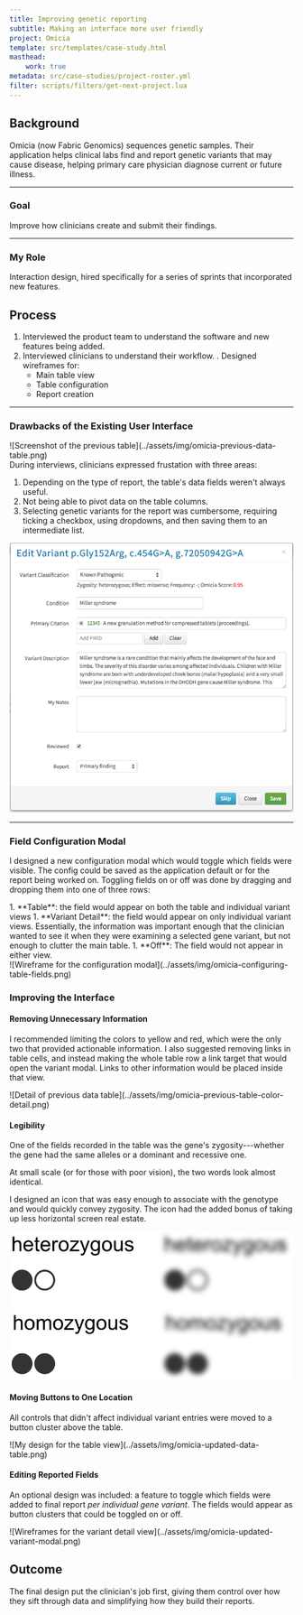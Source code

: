 ```yaml
---
title: Improving genetic reporting
subtitle: Making an interface more user friendly
project: Omicia
template: src/templates/case-study.html
masthead:
    work: true
metadata: src/case-studies/project-roster.yml
filter: scripts/filters/get-next-project.lua
---
```


<section class="grid indenter:3/5 flip-top:kid border-top:3px border-accent:cyan">

## Background
Omicia (now Fabric Genomics) sequences genetic samples. Their application helps clinical labs find and report genetic variants that may cause disease, helping primary care physician diagnose current or future illness.

---

### Goal 
Improve how clinicians create and submit their findings.

---

### My Role 
Interaction design, hired specifically for a series of sprints that incorporated new features.

</section>
<section class="grid indenter:3/2/4 split-lists flip-top:kid border-top:3px border-accent:magenta">

## Process

1. Interviewed the product team to understand the software and new features being added.
1. Interviewed clinicians to understand their workflow.
. Designed wireframes for:
    - Main table view
    - Table configuration
    - Report creation

---

### Drawbacks of the Existing User Interface

<div class="shadow:img five-sixths padding-stack">
![Screenshot of the previous table](../assets/img/omicia-previous-data-table.png)
</div>
During interviews, clinicians expressed frustation with three areas:

1. Depending on the type of report, the table's data fields weren't always useful.
1. Not being able to pivot data on the table columns.
1. Selecting genetic variants for the report was cumbersome, requiring ticking a checkbox, using dropdowns, and then saving them to an intermediate list.

![Screenshot of the previous variant details modal window](../assets/img/omicia-previous-variant-modal.png)

--- 

### Field Configuration Modal
I designed a new configuration modal which would toggle which fields were visible. The config could be saved as the application default or for the report being worked on. Toggling fields on or off was done by dragging and dropping them into one of three rows:

<div class="subgrid half">
1. **Table**: the field would appear on both the table and individual variant views
1. **Variant Detail**: the field would appear on only individual variant views. Essentially, the information was important enough that the clinician wanted to see it when they were examining a selected gene variant, but not enough to clutter the main table.
1. **Off**: The field would not appear in either view.
</div>

<div class="pano bkg:grey shadow:img img-height:unset">
![Wireframe for the configuration modal](../assets/img/omicia-configuring-table-fields.png)
</div>

### Improving the Interface

#### Removing Unnecessary Information
I recommended limiting the colors to yellow and red, which were the only two that provided actionable information. I also suggested removing links in table cells, and instead making the whole table row a link target that would open the variant modal. Links to other information would be placed inside that view.

<div class="border:img padding-stack">
![Detail of previous data table](../assets/img/omicia-previous-table-color-detail.png)
</div>
 
#### Legibility
One of the fields recorded in the table was the gene's zygosity---whether the gene had the same alleles or a dominant and recessive one. 

At small scale (or for those with poor vision), the two words look almost identical.

I designed an icon that was easy enough to associate with the genotype and would quickly convey zygosity. The icon had the added bonus of taking up less horizontal screen real estate. 

![Sometimes icons are more legible](../assets/img/omicia-zygosity-legibility.png)


#### Moving Buttons to One Location
All controls that didn't affect individual variant entries were moved to a button cluster above the table.

<div class="pano bkg:grey shadow:img">
![My design for the table view](../assets/img/omicia-updated-data-table.png)
</div>

#### Editing Reported Fields
An optional design was included: a feature to toggle which fields were added to final report _per individual gene variant_. The fields would appear as button clusters that could be toggled on or off.


<div class="pano bkg:grey shadow:img img-height:unset">
![Wireframes for the variant detail view](../assets/img/omicia-updated-variant-modal.png)
</div>


</section>
<section class="grid indenter:3/5 flip-top:kid border-top:3px border-accent:yellow">

## Outcome 
The final design put the clinician's job first, giving them control over how they sift through data and simplifying how they build their reports.

</section>
